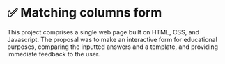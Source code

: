 # ✅ Matching columns form

This project comprises a single web page built on HTML, CSS, and Javascript. The proposal was to make an interactive form for educational purposes, comparing the inputted answers and a template, and providing immediate feedback to the user.